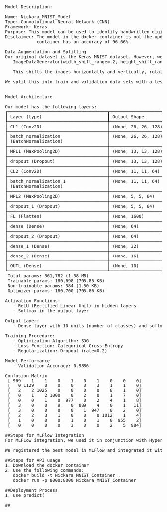 <pre>
Model Description:

Name: Nickara_MNIST_Model
Type: Convolutional Neural Network (CNN)
Framework: Keras
Purpose: This model can be used to identify handwritten digits. The model was trained using data augmentation, making it more resilient against imperfect data.
Disclaimer: The model in the docker container is not the updated version. The model in this repository has an accuracy of 98.86% and the model in the docker       
            container has an accuracy of 96.66%

Data Augmentation and Splitting
Our original dataset is the Keras MNIST dataset. However, we used ImageDataGenerator to augment the images. Our settings are as follows:
   ImageDataGenerator(width_shift_range=.2, height_shift_range=.2, rotation_range=15, fill_mode='constant',rescale=1./255, zoom_range=[.75,2])

   This shifts the images horizontally and vertically, rotates them a little, zoomins in and out of them, and recales the images to grayscale.

We split this into train and validation data sets with a test_size of 0.2, shuffle=True, and stratifying on the labels.


Model Architecture

Our model has the following layers:
┏━━━━━━━━━━━━━━━━━━━━━━━━━━━━━━━━━━━━━━┳━━━━━━━━━━━━━━━━━━━━━━━━━━━━━┳━━━━━━━━━━━━━━━━━┓
┃ Layer (type)                         ┃ Output Shape                ┃         Param # ┃
┡━━━━━━━━━━━━━━━━━━━━━━━━━━━━━━━━━━━━━━╇━━━━━━━━━━━━━━━━━━━━━━━━━━━━━╇━━━━━━━━━━━━━━━━━┩
│ CL1 (Conv2D)                         │ (None, 26, 26, 128)         │           1,280 │
├──────────────────────────────────────┼─────────────────────────────┼─────────────────┤
│ batch_normalization                  │ (None, 26, 26, 128)         │             512 │
│ (BatchNormalization)                 │                             │                 │
├──────────────────────────────────────┼─────────────────────────────┼─────────────────┤
│ MPL1 (MaxPooling2D)                  │ (None, 13, 13, 128)         │               0 │
├──────────────────────────────────────┼─────────────────────────────┼─────────────────┤
│ dropout (Dropout)                    │ (None, 13, 13, 128)         │               0 │
├──────────────────────────────────────┼─────────────────────────────┼─────────────────┤
│ CL2 (Conv2D)                         │ (None, 11, 11, 64)          │          73,792 │
├──────────────────────────────────────┼─────────────────────────────┼─────────────────┤
│ batch_normalization_1                │ (None, 11, 11, 64)          │             256 │
│ (BatchNormalization)                 │                             │                 │
├──────────────────────────────────────┼─────────────────────────────┼─────────────────┤
│ MPL2 (MaxPooling2D)                  │ (None, 5, 5, 64)            │               0 │
├──────────────────────────────────────┼─────────────────────────────┼─────────────────┤
│ dropout_1 (Dropout)                  │ (None, 5, 5, 64)            │               0 │
├──────────────────────────────────────┼─────────────────────────────┼─────────────────┤
│ FL (Flatten)                         │ (None, 1600)                │               0 │
├──────────────────────────────────────┼─────────────────────────────┼─────────────────┤
│ dense (Dense)                        │ (None, 64)                  │         102,464 │
├──────────────────────────────────────┼─────────────────────────────┼─────────────────┤
│ dropout_2 (Dropout)                  │ (None, 64)                  │               0 │
├──────────────────────────────────────┼─────────────────────────────┼─────────────────┤
│ dense_1 (Dense)                      │ (None, 32)                  │           2,080 │
├──────────────────────────────────────┼─────────────────────────────┼─────────────────┤
│ dense_2 (Dense)                      │ (None, 16)                  │             528 │
├──────────────────────────────────────┼─────────────────────────────┼─────────────────┤
│ OUTL (Dense)                         │ (None, 10)                  │             650 │
└──────────────────────────────────────┴─────────────────────────────┴─────────────────┘
 Total params: 361,782 (1.38 MB)
 Trainable params: 180,698 (705.85 KB)
 Non-trainable params: 384 (1.50 KB)
 Optimizer params: 180,700 (705.86 KB)

Activation Functions:
   - ReLU (Rectified Linear Unit) in hidden layers
   - Softmax in the output layer

Output Layer:
   - Dense layer with 10 units (number of classes) and softmax activation function

Training Procedure:
   - Optimization Algorithm: SDG
   - Loss Function: Categorical Cross-Entropy
   - Regularization: Dropout (rate=0.2)

Model Performance
   - Validation Accuracy: 0.9886
   
Confusion Matrix
 [ 969    1    1    0    1    0    1    0    0    0]
 [   0 1129    0    0    0    0    3    1    1    0]
 [   2    2 1025    0    0    0    0    8    1    0]
 [   0    1    2 1000    0    2    0    1    7    0]
 [   0    0    1    0  977    0    2    4    1    8]
 [   3    0    0    9    0  889    4    0    1   11]
 [   3    0    0    0    0    1  947    0    2    0]
 [   2    2    3    1    0    0    0 1012    1    4]
 [   1    0    0    0    1    0    1    0  955    2]
 [   0    0    0    0    3    0    0    2    5  984]

##Steps for MLFlow Integration
For MLFLow integration, we used it in conjunction with HyperOpt. Our search space was on the dropout rate, activation functions for the convolution layers, and the size of the convolution layers. We did 5 evalutions and found that the above architecture without the additional dropouts after the convolution layers performed the best. However, by adding more dropouts we got better results.

We registered the best model in MLFlow and integrated it with APIFlow

##Steps for API usage
1. Download the docker container
2. Use the following commands:
   docker build -t Nickara_MNIST_Container .
   docker run -p 8000:8000 Nickara_MNIST_Container

##Deployment Process
1. use predict(

##
</pre>
